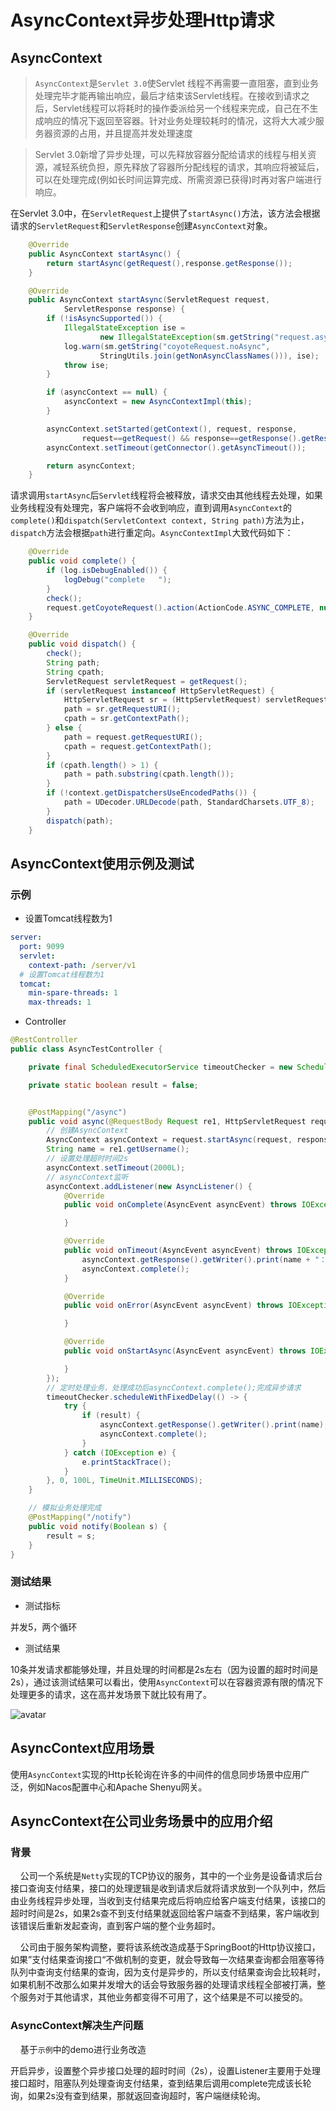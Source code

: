 # AsyncContext异步处理Http请求 <!-- {docsify-ignore-all} -->


## AsyncContext

> `AsyncContext`是`Servlet 3.0`使Servlet 线程不再需要一直阻塞，直到业务处理完毕才能再输出响应，最后才结束该Servlet线程。在接收到请求之后，Servlet线程可以将耗时的操作委派给另一个线程来完成，自己在不生成响应的情况下返回至容器。针对业务处理较耗时的情况，这将大大减少服务器资源的占用，并且提高并发处理速度

> Servlet 3.0新增了异步处理，可以先释放容器分配给请求的线程与相关资源，减轻系统负担，原先释放了容器所分配线程的请求，其响应将被延后，可以在处理完成(例如长时间运算完成、所需资源已获得)时再对客户端进行响应。

在Servlet 3.0中，在`ServletRequest`上提供了`startAsync()`方法，该方法会根据请求的`ServletRequest`和`ServletResponse`创建`AsyncContext`对象。

```java
    @Override
    public AsyncContext startAsync() {
        return startAsync(getRequest(),response.getResponse());
    }

    @Override
    public AsyncContext startAsync(ServletRequest request,
            ServletResponse response) {
        if (!isAsyncSupported()) {
            IllegalStateException ise =
                    new IllegalStateException(sm.getString("request.asyncNotSupported"));
            log.warn(sm.getString("coyoteRequest.noAsync",
                    StringUtils.join(getNonAsyncClassNames())), ise);
            throw ise;
        }

        if (asyncContext == null) {
            asyncContext = new AsyncContextImpl(this);
        }

        asyncContext.setStarted(getContext(), request, response,
                request==getRequest() && response==getResponse().getResponse());
        asyncContext.setTimeout(getConnector().getAsyncTimeout());

        return asyncContext;
    }
```

请求调用`startAsync`后`Servlet`线程将会被释放，请求交由其他线程去处理，如果业务线程没有处理完，客户端将不会收到响应，直到调用`AsyncContext`的`complete()`和`dispatch(ServletContext context, String path)`方法为止，`dispatch`方法会根据`path`进行重定向。`AsyncContextImpl`大致代码如下：

```java
    @Override
    public void complete() {
        if (log.isDebugEnabled()) {
            logDebug("complete   ");
        }
        check();
        request.getCoyoteRequest().action(ActionCode.ASYNC_COMPLETE, null);
    }

    @Override
    public void dispatch() {
        check();
        String path;
        String cpath;
        ServletRequest servletRequest = getRequest();
        if (servletRequest instanceof HttpServletRequest) {
            HttpServletRequest sr = (HttpServletRequest) servletRequest;
            path = sr.getRequestURI();
            cpath = sr.getContextPath();
        } else {
            path = request.getRequestURI();
            cpath = request.getContextPath();
        }
        if (cpath.length() > 1) {
            path = path.substring(cpath.length());
        }
        if (!context.getDispatchersUseEncodedPaths()) {
            path = UDecoder.URLDecode(path, StandardCharsets.UTF_8);
        }
        dispatch(path);
    }
```

## AsyncContext使用示例及测试

### 示例

- 设置Tomcat线程数为1

```yml
server:
  port: 9099
  servlet:
    context-path: /server/v1
  # 设置Tomcat线程数为1
  tomcat:
    min-spare-threads: 1
    max-threads: 1
```

- Controller

```java
@RestController
public class AsyncTestController {

    private final ScheduledExecutorService timeoutChecker = new ScheduledThreadPoolExecutor(1, threadFactory);

    private static boolean result = false;


    @PostMapping("/async")
    public void async(@RequestBody Request re1, HttpServletRequest request, HttpServletResponse response) {
        // 创建AsyncContext
        AsyncContext asyncContext = request.startAsync(request, response);
        String name = re1.getUsername();
        // 设置处理超时时间2s
        asyncContext.setTimeout(2000L);
        // asyncContext监听
        asyncContext.addListener(new AsyncListener() {
            @Override
            public void onComplete(AsyncEvent asyncEvent) throws IOException {

            }

            @Override
            public void onTimeout(AsyncEvent asyncEvent) throws IOException {
                asyncContext.getResponse().getWriter().print(name + "：timeout");
                asyncContext.complete();
            }

            @Override
            public void onError(AsyncEvent asyncEvent) throws IOException {

            }

            @Override
            public void onStartAsync(AsyncEvent asyncEvent) throws IOException {

            }
        });
        // 定时处理业务，处理成功后asyncContext.complete();完成异步请求
        timeoutChecker.scheduleWithFixedDelay(() -> {
            try {
                if (result) {
                    asyncContext.getResponse().getWriter().print(name);
                    asyncContext.complete();
                }
            } catch (IOException e) {
                e.printStackTrace();
            }
        }, 0, 100L, TimeUnit.MILLISECONDS);
    }

    // 模拟业务处理完成
    @PostMapping("/notify")
    public void notify(Boolean s) {
        result = s;
    }
}
```

### 测试结果

- 测试指标

并发5，两个循环


- 测试结果

10条并发请求都能够处理，并且处理的时间都是2s左右（因为设置的超时时间是2s），通过该测试结果可以看出，使用`AsyncContext`可以在容器资源有限的情况下处理更多的请求，这在高并发场景下就比较有用了。


![avatar](../../_media/image/spring/02/AsyncContext.png)


## AsyncContext应用场景

使用`AsyncContext`实现的Http长轮询在许多的中间件的信息同步场景中应用广泛，例如Nacos配置中心和Apache Shenyu网关。


## AsyncContext在公司业务场景中的应用介绍

### 背景

&nbsp; &nbsp; 公司一个系统是`Netty`实现的TCP协议的服务，其中的一个业务是设备请求后台接口查询支付结果，接口的处理逻辑是收到请求后就将请求放到一个队列中，然后由业务线程异步处理，当收到支付结果完成后将响应给客户端支付结果，该接口的超时时间是2s，如果2s查不到支付结果就返回给客户端查不到结果，客户端收到该错误后重新发起查询，直到客户端的整个业务超时。


&nbsp; &nbsp; 公司由于服务架构调整，要将该系统改造成基于SpringBoot的Http协议接口，如果”支付结果查询接口“不做机制的变更，就会导致每一次结果查询都会阻塞等待队列中查询支付结果的查询，因为支付是异步的，所以支付结果查询会比较耗时，如果机制不改那么如果并发增大的话会导致服务器的处理请求线程全部被打满，整个服务对于其他请求，其他业务都变得不可用了，这个结果是不可以接受的。



### AsyncContext解决生产问题

&nbsp; &nbsp; 基于`示例`中的demo进行业务改造

开启异步，设置整个异步接口处理的超时时间（2s），设置Listener主要用于处理接口超时，阻塞队列处理查询支付结果，查到结果后调用complete完成该长轮询，如果2s没有查到结果，那就返回查询超时，客户端继续轮询。

